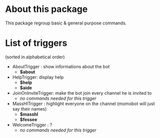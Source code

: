 # About this package #

This package regroup basic & general purpose commands.

# List of triggers #
(sorted in alphabetical order)
  * AboutTrigger : show informations about the bot
    * **$about**
  * HelpTrigger: display help
    * **$help**
    * **$aide**
  * JoinOnInviteTrigger: make the bot join every channel he is invited to
    * _no commands needed for this trigger_
  * MassHlTrigger : highlight everyone on the channel (momobot will just say their names)
    * **$masshl**
    * **$fessee**
  * WelcomeTrigger : ?
    * _no commands needed for this trigger_


